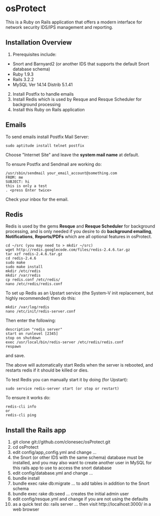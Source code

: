 # osProtect

This is a Ruby on Rails application that offers a modern interface for network security IDS/IPS management and reporting.

## Installation Overview

1. Prerequisites include:
  * Snort and Barnyard2 (or another IDS that supports the default Snort database schema)
  * Ruby 1.9.3
  * Rails 3.2.2
  * MySQL Ver 14.14 Distrib 5.1.41
2. Install Postfix to handle emails
3. Install Redis which is used by Resque and Resque Scheduler for background processing
4. Install this Ruby on Rails application

## Emails

To send emails install Postfix Mail Server:

```
sudo aptitude install telnet postfix
```

Choose "Internet Site" and leave the **system mail name** at default.

To ensure Postfix and Sendmail are working do:

```
/usr/sbin/sendmail your_email_account@something.com
FROM: me
SUBJECT: hi
this is only a test
. <press Enter twice>
```

Check your inbox for the email.

## Redis

Redis is used by the gems **Resque** and **Resque Scheduler** for background processing, and is only
needed if you desire to do **background emailing**, **Notifications**, **Reports/PDFs** which are 
all optional features in osProtect.

```
cd ~/src (you may need to > mkdir ~/src)
wget http://redis.googlecode.com/files/redis-2.4.6.tar.gz
tar xzf redis-2.4.6.tar.gz
cd redis-2.4.6
sudo make
sudo make install
mkdir /etc/redis
mkdir /var/redis
cp redis.conf /etc/redis/
nano /etc/redis/redis.conf
```

To set up Redis as an Upstart service (the System-V init replacement, but highly recommended) then do this:

```
mkdir /var/log/redis
nano /etc/init/redis-server.conf
```
Then enter the following:

```
description "redis server"
start on runlevel [2345]
stop on shutdown
exec /usr/local/bin/redis-server /etc/redis/redis.conf
respawn
```

and save.

The above will automatically start Redis when the server is rebooted, and restarts redis if it should be killed or dies.

To test Redis you can manually start it by doing (for Upstart):

```
sudo service redis-server start (or stop or restart)
```

To ensure it works do:

```
redis-cli info
or
redis-cli ping
```

## Install the Rails app

1. git clone git://github.com/clonesec/osProtect.git
2. cd osProtect
3. edit config/app_config.yml and change ...
4. the Snort (or other IDS with the same schema) database must be installed, and you may also want to create another user in 
MySQL for this rails app to use to access the snort database
5. edit config/database.yml and change ...
6. bundle install
7. bundle exec rake db:migrate ... to add tables in addition to the Snort schema
8. bundle exec rake db:seed ... creates the initial admin user
9. edit config/resque.yml and change if you are not using the defaults
10. as a quick test do: rails server ... then visit http://localhost:3000/ in a web browser
